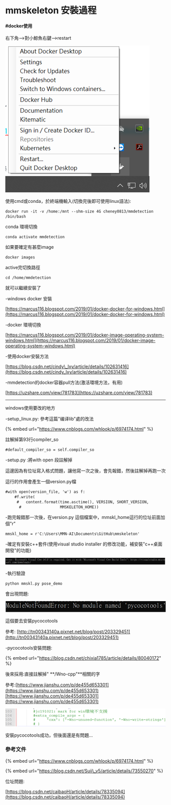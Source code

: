 # mmskeleton 安裝過程

#### \#docker使用

右下角--&gt;對小鯨魚右鍵--&gt;restart

![](.gitbook/assets/image%20%2817%29.png)

使用cmd或conda，於終端機輸入\(切換完後即可使用linux語法\):

```text
docker run -it -v /home:/mnt --shm-size 4G cheney0813/mmdetection /bin/bash
```

conda 環境切換

```text
conda activate mmdetection
```

如果要確定有甚麼image

```text
docker images
```

active完切換路徑

```text
cd /home/mmdetection
```

就可以繼續安裝了

-windows docker 安裝

[https://marcus116.blogspot.com/2019/01/docker-docker-for-windows.html](https://marcus116.blogspot.com/2019/01/docker-docker-for-windows.html)

-docker 環境切換

[https://marcus116.blogspot.com/2019/01/docker-image-operating-system-windows.html](https://marcus116.blogspot.com/2019/01/docker-image-operating-system-windows.html)

-使用docker安裝方法

[https://blog.csdn.net/cindy\_lxy/article/details/102631416](https://blog.csdn.net/cindy_lxy/article/details/102631416)

-mmdetection的docker容器pull方法\(激活環境方法，有用\)

[https://uzshare.com/view/781783](https://uzshare.com/view/781783)

----------------------------------------------------------------------------------------------------------------

windows使用要改的地方

-setup\_linux.py: 參考這篇"编译lib"處的改法

{% embed url="https://www.cnblogs.com/whlook/p/6974174.html" %}

註解掉第93行compiler\_so

```text
#default_compiler_so = self.compiler_so
```

-setup.py :將with open 段註解掉

這邊因為有位址寫入格式問題，讓他寫一次之後，會先報錯，然後註解掉再跑一次

這行的作用會產生一個version.py檔

```text
#with open(version_file, 'w') as f:
    #f.write(
     #   content.format(time.asctime(), VERSION, SHORT_VERSION,
      #                 MMSKELETON_HOME))
```

-跑完報錯那一次後，在version.py 這個檔案中，mmskl\_home這行的位址前面加個"r"

```text
mmskl_home = r'C:\Users\MMN-AI\Documents\GitHub\mmskeleton'
```

-確定有安裝c++套件\(使用visual studio installer 的修改功能，補安裝"c++桌面開發"的功能\)

![](.gitbook/assets/image%20%286%29.png)

-執行驗證

```text
python mmskl.py pose_demo
```

會出現問題:

![](.gitbook/assets/image%20%281%29.png)

這個要去安裝pycocotools

參考: [http://tn00343140a.pixnet.net/blog/post/203329451](http://tn00343140a.pixnet.net/blog/post/203329451)

-pycocotools安裝問題:

{% embed url="https://blog.csdn.net/chixia1785/article/details/80040172" %}

後來採用:直接註解掉" **/Wno-cpp"**相關的字

參考:[https://www.jianshu.com/p/de455d653301](https://www.jianshu.com/p/de455d653301)[https://www.jianshu.com/p/de455d653301](https://www.jianshu.com/p/de455d653301)

![](.gitbook/assets/image%20%2821%29.png)

安裝pycocotools成功，但後面還是有問題...











### 參考文件

{% embed url="https://www.cnblogs.com/whlook/p/6974174.html" %}

{% embed url="https://blog.csdn.net/Suii\_v5/article/details/73550270" %}

位址問題: ​

[https://blog.csdn.net/caibaoH/article/details/78335094](https://blog.csdn.net/caibaoH/article/details/78335094)

